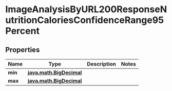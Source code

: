 
# ImageAnalysisByURL200ResponseNutritionCaloriesConfidenceRange95Percent

## Properties
Name | Type | Description | Notes
------------ | ------------- | ------------- | -------------
**min** | [**java.math.BigDecimal**](java.math.BigDecimal.md) |  | 
**max** | [**java.math.BigDecimal**](java.math.BigDecimal.md) |  | 



